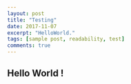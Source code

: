 ```yaml
---
layout: post
title: "Testing"
date: 2017-11-07
excerpt: "HelloWorld."
tags: [sample post, readability, test]
comments: true
---
```


## Hello World !